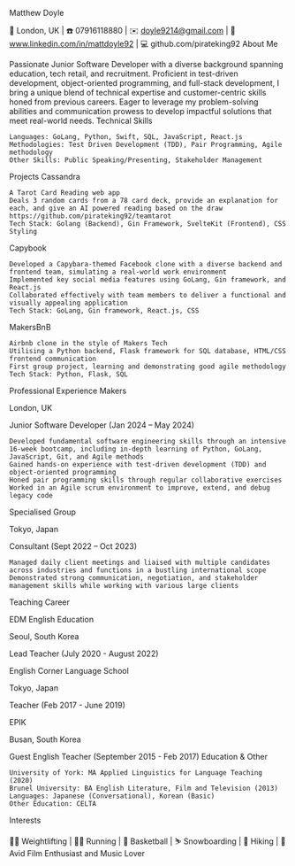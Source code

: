 Matthew Doyle

📍 London, UK | ☎️ 07916118880 | ✉️ doyle9214@gmail.com | 💼 www.linkedin.com/in/mattdoyle92 | 💻 github.com/pirateking92
About Me

Passionate Junior Software Developer with a diverse background spanning education, tech retail, and recruitment. Proficient in test-driven development, object-oriented programming, and full-stack development, I bring a unique blend of technical expertise and customer-centric skills honed from previous careers. Eager to leverage my problem-solving abilities and communication prowess to develop impactful solutions that meet real-world needs.
Technical Skills

    Languages: GoLang, Python, Swift, SQL, JavaScript, React.js
    Methodologies: Test Driven Development (TDD), Pair Programming, Agile methodology
    Other Skills: Public Speaking/Presenting, Stakeholder Management

Projects
Cassandra

    A Tarot Card Reading web app
    Deals 3 random cards from a 78 card deck, provide an explanation for each, and give an AI powered reading based on the draw
    https://github.com/pirateking92/teamtarot
    Tech Stack: Golang (Backend), Gin Framework, SvelteKit (Frontend), CSS Styling

Capybook

    Developed a Capybara-themed Facebook clone with a diverse backend and frontend team, simulating a real-world work environment
    Implemented key social media features using GoLang, Gin framework, and React.js
    Collaborated effectively with team members to deliver a functional and visually appealing application
    Tech Stack: GoLang, Gin framework, React.js, CSS

MakersBnB

    Airbnb clone in the style of Makers Tech
    Utilising a Python backend, Flask framework for SQL database, HTML/CSS frontend communication
    First group project, learning and demonstrating good agile methodology
    Tech Stack: Python, Flask, SQL

Professional Experience
Makers

London, UK

Junior Software Developer (Jan 2024 – May 2024)

    Developed fundamental software engineering skills through an intensive 16-week bootcamp, including in-depth learning of Python, GoLang, JavaScript, Git, and Agile methods
    Gained hands-on experience with test-driven development (TDD) and object-oriented programming
    Honed pair programming skills through regular collaborative exercises
    Worked in an Agile scrum environment to improve, extend, and debug legacy code

Specialised Group

Tokyo, Japan

Consultant (Sept 2022 – Oct 2023)

    Managed daily client meetings and liaised with multiple candidates across industries and functions in a bustling international scope
    Demonstrated strong communication, negotiation, and stakeholder management skills while working with various large clients

Teaching Career

EDM English Education

Seoul, South Korea

Lead Teacher (July 2020 - August 2022)

English Corner Language School

Tokyo, Japan

Teacher (Feb 2017 - June 2019)

EPIK

Busan, South Korea

Guest English Teacher (September 2015 - Feb 2017)
Education & Other

    University of York: MA Applied Linguistics for Language Teaching (2020)
    Brunel University: BA English Literature, Film and Television (2013)
    Languages: Japanese (Conversational), Korean (Basic)
    Other Education: CELTA

Interests

🏋️‍♂️ Weightlifting | 🏃‍♂️ Running | 🏀 Basketball | ⛷️ Snowboarding | 🥾 Hiking | 🎥 Avid Film Enthusiast and Music Lover
